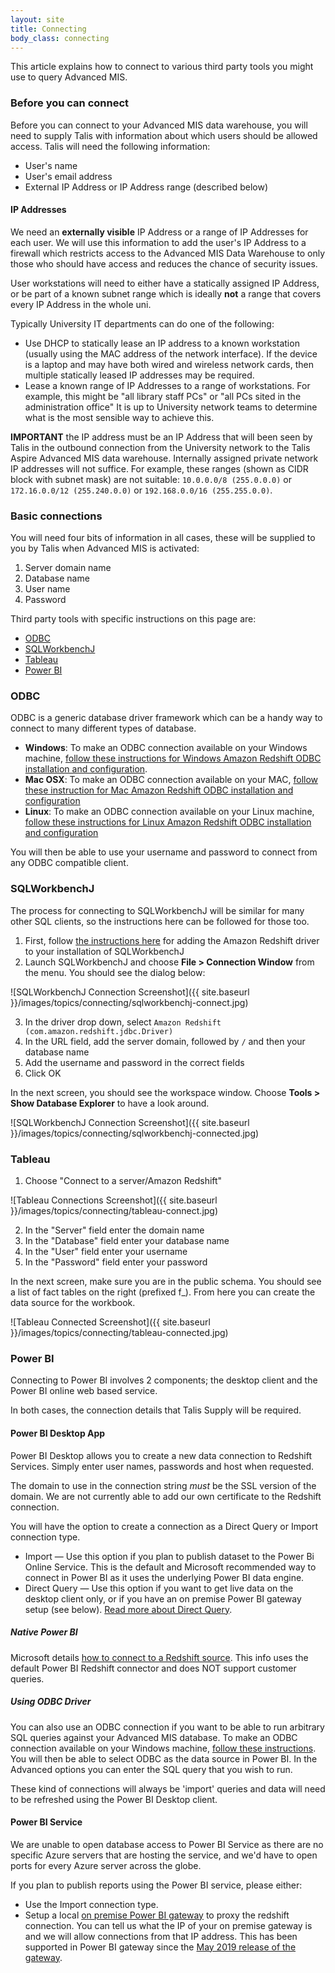 ```yaml
---
layout: site
title: Connecting
body_class: connecting
---
```


This article explains how to connect to various third party tools you might use to query Advanced MIS.

### Before you can connect

Before you can connect to your Advanced MIS data warehouse, you will need to supply Talis with information about which users should be allowed access.  Talis will need the following information:

* User's name
* User's email address
* External IP Address or IP Address range (described below)

#### IP Addresses

We need an __externally visible__ IP Address or a range of IP Addresses for each user. We will use this information to add the user's IP Address to a firewall which restricts access to the Advanced MIS Data Warehouse to only those who should have access and reduces the chance of security issues.

User workstations will need to either have a statically assigned IP Address, or be part of a known subnet range which is ideally __not__ a range that covers every IP Address in the whole uni.

Typically University IT departments can do one of the following:

* Use DHCP to statically lease an IP address to a known workstation (usually using the MAC address of the network interface). If the device is a laptop and may have both wired and wireless network cards, then multiple statically leased IP addresses may be required.
* Lease a known range of IP Addresses to a range of workstations. For example, this might be "all library staff PCs" or "all PCs sited in the administration office" It is up to University network teams to determine what is the most sensible way to achieve this.

__IMPORTANT__ the IP address must be an IP Address that will been seen by Talis in the outbound connection from the University network to the Talis Aspire Advanced MIS data warehouse. Internally assigned private network IP addresses will not suffice. For example, these ranges (shown as CIDR block with subnet mask) are not suitable: `10.0.0.0/8 (255.0.0.0)` or `172.16.0.0/12 (255.240.0.0)` or `192.168.0.0/16 (255.255.0.0)`.

### Basic connections

You will need four bits of information in all cases, these will be supplied to you by Talis when Advanced MIS is activated:

1. Server domain name
2. Database name
3. User name
4. Password

Third party tools with specific instructions on this page are:

* [ODBC](#odbc)
* [SQLWorkbenchJ](#sqlworkbenchj)
* [Tableau](#tableau)
* [Power BI](#power-bi)

### ODBC

ODBC is a generic database driver framework which can be a handy way to connect to many different types of database.

* __Windows__: To make an ODBC connection available on your Windows machine, [follow these instructions for Windows Amazon Redshift ODBC installation and configuration](https://docs.aws.amazon.com/redshift/latest/mgmt/install-odbc-driver-windows.html).
* __Mac OSX__: To make an ODBC connection available on your MAC, [follow these instruction for Mac Amazon Redshift ODBC installation and configuration](https://docs.aws.amazon.com/redshift/latest/mgmt/install-odbc-driver-mac.html)
* __Linux__:   To make an ODBC connection available on your Linux machine, [follow these instructions for Linux Amazon Redshift ODBC installation and configuration](https://docs.aws.amazon.com/redshift/latest/mgmt/install-odbc-driver-linux.html)

You will then be able to use your username and password to connect from any ODBC compatible client.

### SQLWorkbenchJ

The process for connecting to SQLWorkbenchJ will be similar for many other SQL clients, so the instructions here can be followed for those too.

1. First, follow [the instructions here](https://docs.aws.amazon.com/redshift/latest/mgmt/connecting-using-workbench.html) for adding the Amazon Redshift driver to your installation of SQLWorkbenchJ
2. Launch SQLWorkbenchJ and choose **File > Connection Window** from the menu. You should see the dialog below:

![SQLWorkbenchJ Connection Screenshot]({{ site.baseurl }}/images/topics/connecting/sqlworkbenchj-connect.jpg)

3. In the driver drop down, select `Amazon Redshift (com.amazon.redshift.jdbc.Driver)`
4. In the URL field, add the server domain, followed by `/` and then your database name
5. Add the username and password in the correct fields
6. Click OK

In the next screen, you should see the workspace window. Choose **Tools > Show Database Explorer** to have a look around.

![SQLWorkbenchJ Connection Screenshot]({{ site.baseurl }}/images/topics/connecting/sqlworkbenchj-connected.jpg)

### Tableau

1. Choose "Connect to a server/Amazon Redshift"

![Tableau Connections Screenshot]({{ site.baseurl }}/images/topics/connecting/tableau-connect.jpg)


2. In the "Server" field enter the domain name
3. In the "Database" field enter your database name
4. In the "User" field enter your username
5. In the "Password" field enter your password

In the next screen, make sure you are in the public schema. You should see a list of fact tables on the right (prefixed f_). From here you can create the data source for the workbook.

![Tableau Connected Screenshot]({{ site.baseurl }}/images/topics/connecting/tableau-connected.jpg)

### Power BI

Connecting to Power BI involves 2 components; the desktop client and the Power BI online web based service.

In both cases, the connection details that Talis Supply will be required.

#### Power BI Desktop App

Power BI Desktop allows you to create a new data connection to Redshift Services.
Simply enter user names, passwords and host when requested.

The domain to use in the connection string _must_ be the SSL version of the domain. We are not currently able to add our own certificate to the Redshift connection.

You will have the option to create a connection as a Direct Query or Import connection type.

* Import — Use this option if you plan to publish dataset to the Power Bi Online Service. This is the default and Microsoft recommended way to connect in Power BI as it uses the underlying Power BI data engine.
* Direct Query — Use this option if you want to get live data on the desktop client only, or if you have an on premise Power BI gateway setup (see below). [Read more about Direct Query](https://docs.microsoft.com/en-us/power-bi/desktop-use-directquery).

##### Native Power BI
Microsoft details [how to connect to a Redshift source](https://docs.microsoft.com/en-us/power-bi/desktop-connect-redshift). This info uses the default Power BI Redshift connector and does NOT support customer queries.

##### Using ODBC Driver
You can also use an ODBC connection if you want to be able to run arbitrary SQL queries against your Advanced MIS database.
To make an ODBC connection available on your Windows machine, [follow these instructions](https://docs.aws.amazon.com/redshift/latest/mgmt/install-odbc-driver-windows.html).
You will then be able to select ODBC as the data source in Power BI.  In the Advanced options you can enter the SQL query that you wish to run. 

These kind of connections will always be 'import' queries and data will need to be refreshed using the Power BI Desktop client.

#### Power BI Service

We are unable to open database access to Power BI Service as there are no specific Azure servers that are hosting the service, and we'd have to open ports for every Azure server across the globe.

If you plan to publish reports using the Power BI service, please either: 

* Use the Import connection type.
* Setup a local [on premise Power BI gateway](https://docs.microsoft.com/en-us/power-bi/service-gateway-onprem) to proxy the redshift connection. You can tell us what the IP of your on premise gateway is and we will allow connections from that IP address.  This has been supported in Power BI gateway since the [May 2019 release of the gateway](https://powerbi.microsoft.com/en-us/blog/on-premises-data-gateway-may-2019-update-is-now-available/). 


